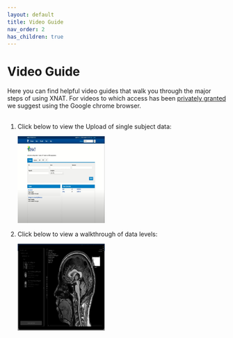 ```yaml
---
layout: default
title: Video Guide
nav_order: 2
has_children: true
---
```


# Video Guide

Here you can find helpful video guides that walk you through the major steps of using XNAT. For videos to which access has been [privately granted](../FAQ/index.md#FAQ/VG) we suggest using the Google chrome browser.
<br/><br/>	

1. Click below to view the Upload of single subject data:

    [<img src="../../pics/XNAT_image.jpg" width="200" height="200" />](Upload_Data.md)

2. Click below to view a walkthrough of data levels:

    [<img src="../../pics/XNAT_image_2.png" width="200" height="200" />](Data_Levels.md)




